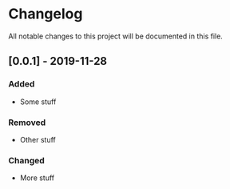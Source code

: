 # Changelog
All notable changes to this project will be documented in this file.

## [0.0.1] - 2019-11-28
### Added
- Some stuff
### Removed
- Other stuff
### Changed
- More stuff